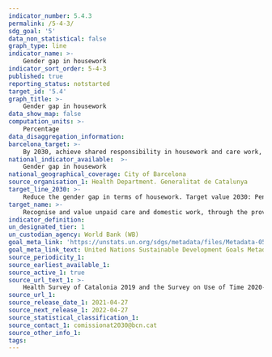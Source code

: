 ```yaml
---
indicator_number: 5.4.3
permalink: /5-4-3/
sdg_goal: '5'
data_non_statistical: false
graph_type: line
indicator_name: >-
    Gender gap in housework
indicator_sort_order: 5-4-3
published: true
reporting_status: notstarted
target_id: '5.4'
graph_title: >-
    Gender gap in housework
data_show_map: false
computation_units: >-
	Percentage
data_disaggregation_information:
barcelona_target: >-
	By 2030, achieve shared responsibility in housework and care work, both within families and between families, companies and public administration
national_indicator_available:  >-
	Gender gap in housework
national_geographical_coverage: City of Barcelona
source_organisation_1: Health Department. Generalitat de Catalunya
target_line_2030: >-
    Reduce the gender gap in terms of housework. Target value 2030: Pending to be determined
target_name: >-
	Recognise and value unpaid care and domestic work, through the provision of public services, infrastructure and the formulation of social protection policies, as well as promoting shared responsibility within the household and the family, as nationally appropriate
indicator_definition:
un_designated_tier: 1
un_custodian_agency: World Bank (WB)
goal_meta_link: 'https://unstats.un.org/sdgs/metadata/files/Metadata-05-04-01.pdf'
goal_meta_link_text: United Nations Sustainable Development Goals Metadata (pdf 894kB)
source_periodicity_1: 
source_earliest_available_1: 
source_active_1: true
source_url_text_1: >-
	Health Survey of Catalonia 2019 and the Survey on Use of Time 2020-2021
source_url_1: 
source_release_date_1: 2021-04-27
source_next_release_1: 2022-04-27
source_statistical_classification_1: 
source_contact_1: comissionat2030@bcn.cat
source_other_info_1: 
tags:
---
```

